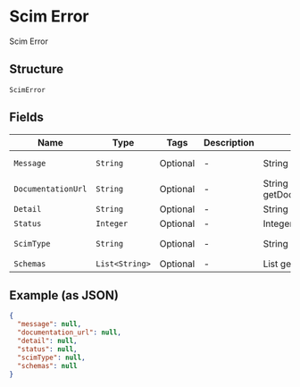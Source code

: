 
# Scim Error

Scim Error

## Structure

`ScimError`

## Fields

| Name | Type | Tags | Description | Getter | Setter |
|  --- | --- | --- | --- | --- | --- |
| `Message` | `String` | Optional | - | String getMessage() | setMessage(String message) |
| `DocumentationUrl` | `String` | Optional | - | String getDocumentationUrl() | setDocumentationUrl(String documentationUrl) |
| `Detail` | `String` | Optional | - | String getDetail() | setDetail(String detail) |
| `Status` | `Integer` | Optional | - | Integer getStatus() | setStatus(Integer status) |
| `ScimType` | `String` | Optional | - | String getScimType() | setScimType(String scimType) |
| `Schemas` | `List<String>` | Optional | - | List<String> getSchemas() | setSchemas(List<String> schemas) |

## Example (as JSON)

```json
{
  "message": null,
  "documentation_url": null,
  "detail": null,
  "status": null,
  "scimType": null,
  "schemas": null
}
```

